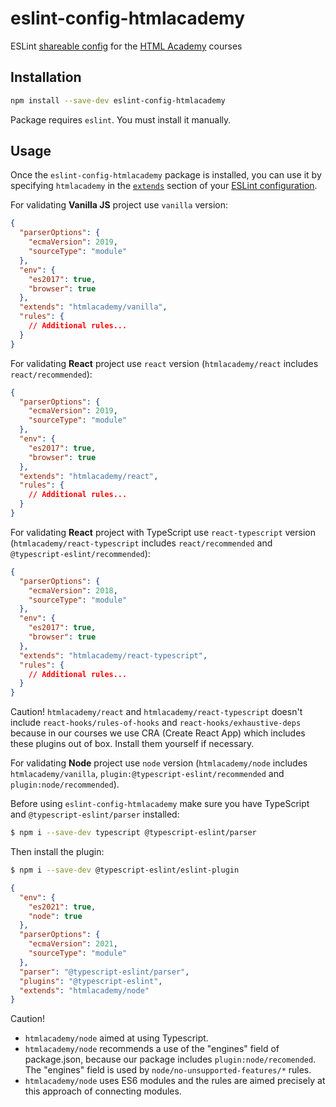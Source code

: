 # eslint-config-htmlacademy

ESLint [shareable config](http://eslint.org/docs/developer-guide/shareable-configs.html) for the [HTML Academy](http://htmlacademy.ru) courses

## Installation

```bash
npm install --save-dev eslint-config-htmlacademy
```

Package requires `eslint`. You must install it manually.

## Usage

Once the `eslint-config-htmlacademy` package is installed, you can use it by specifying `htmlacademy` in the [`extends`](http://eslint.org/docs/user-guide/configuring#extending-configuration-files) section of your [ESLint configuration](http://eslint.org/docs/user-guide/configuring).

For validating **Vanilla JS** project use `vanilla` version:

```json
{
  "parserOptions": {
    "ecmaVersion": 2019,
    "sourceType": "module"
  },
  "env": {
    "es2017": true,
    "browser": true
  },
  "extends": "htmlacademy/vanilla",
  "rules": {
    // Additional rules...
  }
}
```

For validating **React** project use `react` version (`htmlacademy/react` includes `react/recommended`):

```json
{
  "parserOptions": {
    "ecmaVersion": 2019,
    "sourceType": "module"
  },
  "env": {
    "es2017": true,
    "browser": true
  },
  "extends": "htmlacademy/react",
  "rules": {
    // Additional rules...
  }
}
```

For validating **React** project with TypeScript use `react-typescript` version (`htmlacademy/react-typescript` includes `react/recommended` and `@typescript-eslint/recommended`):

```json
{
  "parserOptions": {
    "ecmaVersion": 2018,
    "sourceType": "module"
  },
  "env": {
    "es2017": true,
    "browser": true
  },
  "extends": "htmlacademy/react-typescript",
  "rules": {
    // Additional rules...
  }
}
```

Caution! `htmlacademy/react` and `htmlacademy/react-typescript` doesn't include `react-hooks/rules-of-hooks` and `react-hooks/exhaustive-deps` because in our courses we use CRA (Create React App) which includes these plugins out of box. Install them yourself if necessary.

For validating **Node** project use `node` version (`htmlacademy/node` includes `htmlacademy/vanilla`, `plugin:@typescript-eslint/recommended` and `plugin:node/recommended`).

Before using `eslint-config-htmlacademy` make sure you have TypeScript and `@typescript-eslint/parser` installed:

```bash
$ npm i --save-dev typescript @typescript-eslint/parser
```

Then install the plugin:

```bash
$ npm i --save-dev @typescript-eslint/eslint-plugin
```

```json
{
  "env": {
    "es2021": true,
    "node": true
  },
  "parserOptions": {
    "ecmaVersion": 2021,
    "sourceType": "module"
  },
  "parser": "@typescript-eslint/parser",
  "plugins": "@typescript-eslint",
  "extends": "htmlacademy/node"
}
```

Caution!
- `htmlacademy/node` aimed at using Typescript.
- `htmlacademy/node` recommends a use of the "engines" field of package.json, because our package includes `plugin:node/recomended`. The "engines" field is used by `node/no-unsupported-features/*` rules.
- `htmlacademy/node` uses ES6 modules and the rules are aimed precisely at this approach of connecting modules.
